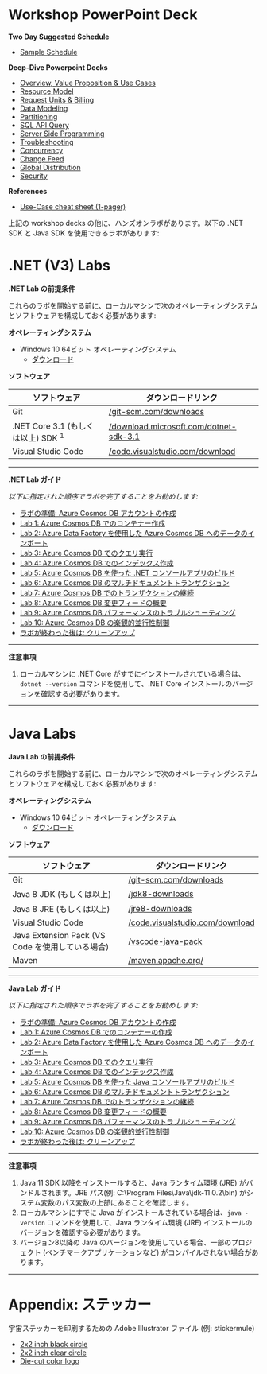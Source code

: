 # Workshop PowerPoint Deck





**Two Day Suggested Schedule**

- [Sample Schedule](./decks/CosmosDBWorkshopSchedule2019.docx)

**Deep-Dive Powerpoint Decks**

- [Overview, Value Proposition & Use Cases](./decks/Overview-Value-Proposition-Use-Cases.pptx)
- [Resource Model](./decks/Resource-Model.pptx)
- [Request Units & Billing](./decks/Request-Units-Billing.pptx)
- [Data Modeling](./decks/Data-Modeling.pptx)
- [Partitioning](./decks/Partitioning.pptx)
- [SQL API Query](./decks/SQL-API-Query.pptx)
- [Server Side Programming](./decks/Server-Side-Programming.pptx)
- [Troubleshooting](./decks/Troubleshooting.pptx)
- [Concurrency](./decks/Concurrency.pptx)
- [Change Feed](./decks/Change-Feed.pptx)
- [Global Distribution](./decks/Global-Distribution.pptx)
- [Security](./decks/Security.pptx)

**References**

- [Use-Case cheat sheet (1-pager)](./decks/1Pager-Use-Cases.pptx)

上記の workshop decks の他に、ハンズオンラボがあります。以下の .NET SDK と Java SDK を使用できるラボがあります:
# .NET (V3) Labs

**.NET Lab の前提条件**

これらのラボを開始する前に、ローカルマシンで次のオペレーティングシステムとソフトウェアを構成しておく必要があります:

**オペレーティングシステム**

- Windows 10 64ビット オペレーティングシステム
  - [ダウンロード](https://www.microsoft.com/windows/get-windows-10)

**ソフトウェア**

| ソフトウェア                                    | ダウンロードリンク                                                |
| ------------------------------------------- | ------------------------------------------------------------ |
| Git                                         | [/git-scm.com/downloads](https://git-scm.com/downloads)      |
| .NET Core 3.1 (もしくは以上) SDK <sup>1</sup> | [/download.microsoft.com/dotnet-sdk-3.1](https://dotnet.microsoft.com/download/dotnet-core/thank-you/sdk-3.1.401-windows-x64-installer) |
| Visual Studio Code                          | [/code.visualstudio.com/download](https://go.microsoft.com/fwlink/?Linkid=852157) |

------

**.NET Lab ガイド**

*以下に指定された順序でラボを完了することをお勧めします:*

- [ラボの準備: Azure Cosmos DB アカウントの作成](dotnet/labs/00-account_setup.md)
- [Lab 1: Azure Cosmos DB でのコンテナー作成](dotnet/labs/01-creating_partitioned_collection.md)
- [Lab 2: Azure Data Factory を使用した Azure Cosmos DB へのデータのインポート](dotnet/labs/02-load_data_with_adf.md)
- [Lab 3: Azure Cosmos DB でのクエリ実行](dotnet/labs/03-querying_in_azure_cosmosdb.md)
- [Lab 4: Azure Cosmos DB でのインデックス作成](dotnet/labs/04-indexing_in_cosmosdb.md)
- [Lab 5: Azure Cosmos DB を使った .NET コンソールアプリのビルド](dotnet/labs/05-build_net_app.md)
- [Lab 6: Azure Cosmos DB のマルチドキュメントトランザクション](dotnet/labs/06-multi-document-transactions.md)
- [Lab 7: Azure Cosmos DB でのトランザクションの継続](dotnet/labs/07-transactions-with-continuation.md)
- [Lab 8: Azure Cosmos DB 変更フィードの概要](dotnet/labs/08-change_feed_with_azure_functions.md)
- [Lab 9: Azure Cosmos DB パフォーマンスのトラブルシューティング](dotnet/labs/09-troubleshooting-performance.md)
- [Lab 10: Azure Cosmos DB の楽観的並行性制御](dotnet/labs/10-concurrency-control.md)
- [ラボが終わった後は: クリーンアップ](dotnet/labs/11-cleaning_up.md)

------

**注意事項**

1. ローカルマシンに .NET Core がすでにインストールされている場合は、 `dotnet --version` コマンドを使用して、.NET Core インストールのバージョンを確認する必要があります。

--------------------------------------------------------------------------------------------------------------------------------------------------------------------------

# Java Labs

**Java Lab の前提条件**

これらのラボを開始する前に、ローカルマシンで次のオペレーティングシステムとソフトウェアを構成しておく必要があります:

**オペレーティングシステム**

- Windows 10 64ビット オペレーティングシステム
    - [ダウンロード](https://www.microsoft.com/windows/get-windows-10)

**ソフトウェア**

| ソフトウェア | ダウンロードリンク |
| --- | --- |
| Git | [/git-scm.com/downloads](https://git-scm.com/downloads) 
Java 8 JDK (もしくは以上) | [/jdk8-downloads](https://www.oracle.com/technetwork/java/javase/downloads/jdk8-downloads-2133151.html) |
Java 8 JRE (もしくは以上) | [/jre8-downloads](https://www.oracle.com/technetwork/java/javase/downloads/jre8-downloads-2133155.html) |
| Visual Studio Code | [/code.visualstudio.com/download](https://go.microsoft.com/fwlink/?Linkid=852157) |
| Java Extension Pack (VS Code を使用している場合) | [/vscode-java-pack](https://marketplace.visualstudio.com/items?itemName=vscjava.vscode-java-pack) |
| Maven | [/maven.apache.org/](https://maven.apache.org/) |

---

**Java Lab ガイド**

*以下に指定された順序でラボを完了することをお勧めします:*

- [ラボの準備: Azure Cosmos DB アカウントの作成](java/labs/00-account_setup.md)
- [Lab 1: Azure Cosmos DB でのコンテナーの作成](java/labs/01-creating_partitioned_collection.md)
- [Lab 2: Azure Data Factory を使用した Azure Cosmos DB へのデータのインポート](java/labs/02-load_data_with_adf.md)
- [Lab 3: Azure Cosmos DB でのクエリ実行](java/labs/03-querying_in_azure_cosmosdb.md)
- [Lab 4: Azure Cosmos DB でのインデックス作成](java/labs/04-indexing_in_cosmosdb.md)
- [Lab 5: Azure Cosmos DB を使った Java コンソールアプリのビルド](java/labs/05-build_java_app.md)
- [Lab 6: Azure Cosmos DB のマルチドキュメントトランザクション](java/labs/06-multi-document-transactions.md)
- [Lab 7: Azure Cosmos DB でのトランザクションの継続](java/labs/07-transactions-with-continuation.md)
- [Lab 8: Azure Cosmos DB 変更フィードの概要](java/labs/placeholder_WIP.md)
- [Lab 9: Azure Cosmos DB パフォーマンスのトラブルシューティング](java/labs/09-troubleshooting-performance.md)
- [Lab 10: Azure Cosmos DB の楽観的並行性制御](java/labs/10-concurrency-control.md)
- [ラボが終わった後は: クリーンアップ](java/labs/11-cleaning_up.md)

---


**注意事項**

1. Java 11 SDK 以降をインストールすると、Java ランタイム環境 (JRE) がバンドルされます。JRE パス(例: C:\Program Files\Java\jdk-11.0.2\bin\) がシステム変数のパス変数の上部にあることを確認します。
2. ローカルマシンにすでに Java がインストールされている場合は、``java -version`` コマンドを使用して、Java ランタイム環境 (JRE) インストールのバージョンを確認する必要があります。
3. バージョン8以降の Java のバージョンを使用している場合、一部のプロジェクト (ベンチマークアプリケーションなど) がコンパイルされない場合があります。

--------------------------------------------------------------------------------------------------------------------------------------------------------------------------

# Appendix: ステッカー

宇宙ステッカーを印刷するための Adobe Illustrator ファイル (例: stickermule)
- [2x2 inch black circle](./stickers/2x2-circle-template-CosmosBlack.ai)
- [2x2 inch clear circle](./stickers/2x2-clear-sticker-template-CosmosClear.ai)
- [Die-cut color logo](./stickers/cosmos-die-cut-sticker-template-v2.ai)
